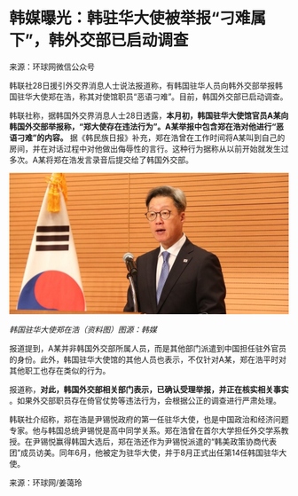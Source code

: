 # 韩媒曝光：韩驻华大使被举报“刁难属下”，韩外交部已启动调查

来源：环球网微信公众号

韩联社28日援引外交界消息人士说法报道称，有韩国驻华人员向韩外交部举报韩国驻华大使郑在浩，称其对使馆职员“恶语刁难”。目前，韩国外交部已启动调查。

韩联社称，据韩国外交界消息人士28日透露，**本月初，韩国驻华大使馆官员A某向韩国外交部举报称，“郑大使存在违法行为”。A某举报中包含郑在浩对他进行“恶语刁难”的内容。**
据《韩民族日报》补充，郑在浩曾在工作时间将A某叫到自己的房间，并在对话过程中对他做出侮辱性的言行。这种行为据称从以前开始就发生过多次。A某将郑在浩发言录音后提交给了韩国外交部。

![f4b905a7cdf12fbf545db23fdcc42135.jpg](https://raw.githubusercontent.com/qqhsx/qqnews_image/main/2024/03/28/韩媒曝光：韩驻华大使被举报“刁难属下”，韩外交部已启动调查/f4b905a7cdf12fbf545db23fdcc42135.jpg)

_韩国驻华大使郑在浩（资料图）图源：韩媒_

报道提到，A某并非韩国外交部所属人员，而是其他部门派遣到中国担任驻外官员的身份。此外，韩国驻华大使馆的其他人员也表示，不仅针对A某，郑在浩平时对其他职工也存在类似的行为。

报道称，**对此，韩国外交部相关部门表示，已确认受理举报，并正在核实相关事实** 。如果外交部职员存在倚官仗势等违法行为，会根据公正的调查进行严肃处理。

韩联社介绍称，郑在浩是尹锡悦政府的第一任驻华大使，也是中国政治和经济问题专家。他与韩国总统尹锡悦是高中同学关系。郑在浩曾在首尔大学担任外交学系教授。在尹锡悦赢得韩国大选后，郑在浩还作为尹锡悦派遣的“韩美政策协商代表团”成员访美。同年6月，他被定为驻华大使，并于8月正式出任第14任韩国驻华大使。

来源：环球网/姜蔼玲‍‍

